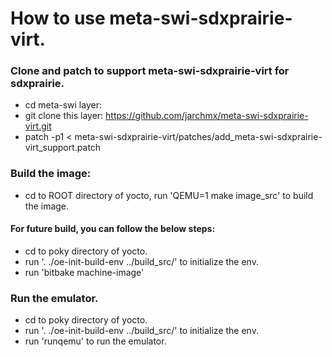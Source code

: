 # How to use meta-swi-sdxprairie-virt.

### Clone and patch to support meta-swi-sdxprairie-virt for sdxprairie.

  - cd meta-swi layer: 
  - git clone this layer: https://github.com/jarchmx/meta-swi-sdxprairie-virt.git
  - patch -p1 < meta-swi-sdxprairie-virt/patches/add_meta-swi-sdxprairie-virt_support.patch

### Build the image:
  - cd to ROOT directory of yocto, run 'QEMU=1 make image_src' to build the image.
   #### For future build,  you can follow the below steps:
  - cd to poky directory of yocto.
  - run '. ./oe-init-build-env ../build_src/' to initialize the env.
  - run 'bitbake machine-image'
### Run the emulator.
  - cd to poky directory of yocto.
  - run '. ./oe-init-build-env  ../build_src/' to initialize the env. 
  - run 'runqemu' to run the emulator.

